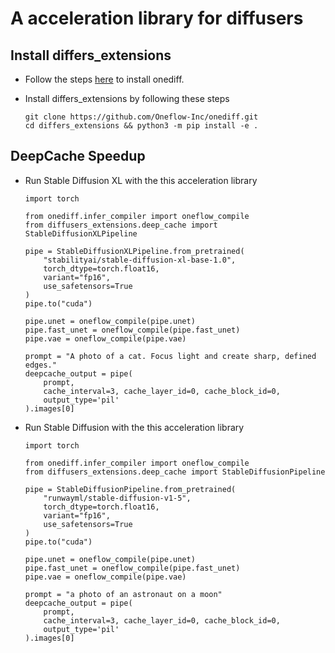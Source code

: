 # A acceleration library for diffusers

## Install differs_extensions

- Follow the steps [here](https://github.com/Oneflow-Inc/onediff?tab=readme-ov-file#install-from-source) to install onediff. 

- Install differs_extensions by following these steps
    ```
    git clone https://github.com/Oneflow-Inc/onediff.git
    cd differs_extensions && python3 -m pip install -e .
    ```

## DeepCache Speedup

- Run Stable Diffusion XL with the this acceleration library

    ```
    import torch

    from onediff.infer_compiler import oneflow_compile
    from diffusers_extensions.deep_cache import StableDiffusionXLPipeline

    pipe = StableDiffusionXLPipeline.from_pretrained(
        "stabilityai/stable-diffusion-xl-base-1.0",
        torch_dtype=torch.float16,
        variant="fp16",
        use_safetensors=True
    )
    pipe.to("cuda")

    pipe.unet = oneflow_compile(pipe.unet)
    pipe.fast_unet = oneflow_compile(pipe.fast_unet)
    pipe.vae = oneflow_compile(pipe.vae)

    prompt = "A photo of a cat. Focus light and create sharp, defined edges."        
    deepcache_output = pipe(
        prompt, 
        cache_interval=3, cache_layer_id=0, cache_block_id=0,
        output_type='pil'
    ).images[0]

    ```

- Run Stable Diffusion with the this acceleration library

    ```
    import torch

    from onediff.infer_compiler import oneflow_compile
    from diffusers_extensions.deep_cache import StableDiffusionPipeline

    pipe = StableDiffusionPipeline.from_pretrained(
        "runwayml/stable-diffusion-v1-5",
        torch_dtype=torch.float16,
        variant="fp16",
        use_safetensors=True
    )
    pipe.to("cuda")

    pipe.unet = oneflow_compile(pipe.unet)
    pipe.fast_unet = oneflow_compile(pipe.fast_unet)
    pipe.vae = oneflow_compile(pipe.vae)

    prompt = "a photo of an astronaut on a moon"       
    deepcache_output = pipe(
        prompt, 
        cache_interval=3, cache_layer_id=0, cache_block_id=0,
        output_type='pil'
    ).images[0]

    ```
